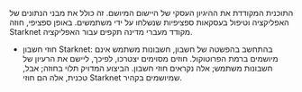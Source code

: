 התוכנית המקודדת את ההיגיון העסקי של היישום המיושם. זה כולל את מבני הנתונים של האפליקציה וטיפול בעסקאות ספציפיות שנשלחו על ידי משתמשים. באופן ספציפי, חוזה Starknet מקודד מעברי מדינה תקפים עבור האפליקציה.

* חוזי חשבון Starknet: בהתחשב בהפשטה של חשבון, חשבונות משתמש אינם מיושמים ברמת הפרוטוקול. חוזים מסוימים יצטרכו, לפיכך, ליישם את הרעיון של חשבונות משתמש; אלה נקראים חוזי חשבון. הביצוע המדויק תלוי בחוזה; אבל, טכנית, אלה הם חוזי Starknet שמיושמים בקהיר.